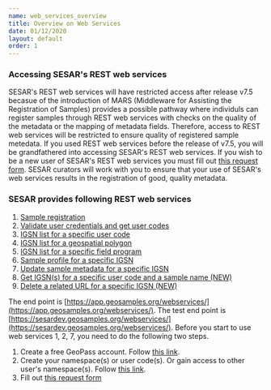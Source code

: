 ```yaml
---
name: web_services_overview
title: Overview on Web Services
date: 01/12/2020
layout: default
order: 1
---
```


### Accessing SESAR's REST web services
SESAR's REST web services will have restricted access after release v7.5 becasue of the introduction of MARS (Middleware for Assisting the Registration of Samples) provides a possible pathway where individuls can register samples through REST web services with checks on the quality of the metadata or the mapping of metadata fields. Therefore, access to REST web services will be restricted to ensure quality of registered sample metedata. If you used REST web services before the release of v7.5, you will be grandfathered into accessing SESAR's REST web services. If you wish to be a new user of SESAR's REST web services you must fill out [this request form](https://test-sesar.geosamples.org/views/webservice_request.php). SESAR curators will work with you to ensure that your use of SESAR's web services results in the registration of good, quality metadata.

### SESAR provides following REST web services
1. [Sample registration](https://geosamples.github.io/sesar-doc/web_services/sample_registration.html)
2. [Validate user credentials and get user codes](https://geosamples.github.io/sesar-doc/web_services/validate_user_credentials_and_get_user_code.html)
3. [IGSN list for a specific user code](https://geosamples.github.io/sesar-doc/web_services/igsn_list_for_specific_user_code.html)
4. [IGSN list for a geospatial polygon](https://geosamples.github.io/sesar-doc/web_services/igsn_list_for_geospatial_polygon.html)
5. [IGSN list for a specific field program](https://geosamples.github.io/sesar-doc/web_services/igsn_for_specific_field_program.html)
6. [Sample profile for a specific IGSN](https://geosamples.github.io/sesar-doc/web_services/sample_profile_for_specific_IGSN.html)
7. [Update sample metadata for a specific IGSN](https://geosamples.github.io/sesar-doc/web_services/update_sample_metadata.html)
8. [Get IGSN(s) for a specific user code and a sample name (NEW)](https://geosamples.github.io/sesar-doc/web_services/get_igsns_for_a_specific_user_code_and_a_sample_name.html)
9. [Delete a related URL for a specific IGSN (NEW)](https://geosamples.github.io/sesar-doc/web_services/delete_a_related_url_for_a_specific_igsn.html)  

The end point is [https://app.geosamples.org/webservices/](https://app.geosamples.org/webservices/). The test end point is [https://sesardev.geosamples.org/webservices/](https://sesardev.geosamples.org/webservices/). Before you start to use web services 1, 2, 7, you need to do the following two steps.
  
1. Create a free GeoPass account. Follow [this link](https://geopass.iedadata.org/josso/).
2. Create your namespace(s) or user code(s). Or gain access to other user's namespace(s). Follow [this link](https://geopass.iedadata.org/josso/).
3. Fill out [this request form](https://test-sesar.geosamples.org/views/webservice_request.php)
